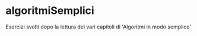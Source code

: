 # algoritmiSemplici
Esercizi svolti dopo la lettura dei vari capitoli di 'Algoritmi in modo semplice'

